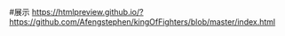 #展示
https://htmlpreview.github.io/?https://github.com/Afengstephen/kingOfFighters/blob/master/index.html
